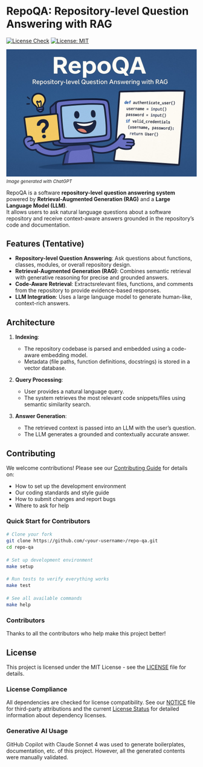 # RepoQA: Repository-level Question Answering with RAG

[![License Check](https://github.com/afifaniks/repo-qa/actions/workflows/license-check.yml/badge.svg)](https://github.com/afifaniks/repo-qa/actions/workflows/license-check.yml)
[![License: MIT](https://img.shields.io/badge/License-MIT-yellow.svg)](https://opensource.org/licenses/MIT)

![](assets/preview.jpg)
<small><i>Image generated with ChatGPT</i></small>

RepoQA is a software **repository-level question answering system** powered by **Retrieval-Augmented Generation (RAG)** and a **Large Language Model (LLM)**.  
It allows users to ask natural language questions about a software repository and receive context-aware answers grounded in the repository’s code and documentation.

## Features (Tentative)
- **Repository-level Question Answering**: Ask questions about functions, classes, modules, or overall repository design.
- **Retrieval-Augmented Generation (RAG)**: Combines semantic retrieval with generative reasoning for precise and grounded answers.
- **Code-Aware Retrieval**: Extractsrelevant files, functions, and comments from the repository to provide evidence-based responses.
- **LLM Integration**: Uses a large language model to generate human-like, context-rich answers.

## Architecture
1. **Indexing**:  
   - The repository codebase is parsed and embedded using a code-aware embedding model.  
   - Metadata (file paths, function definitions, docstrings) is stored in a vector database.

2. **Query Processing**:  
   - User provides a natural language query.  
   - The system retrieves the most relevant code snippets/files using semantic similarity search.  

3. **Answer Generation**:  
   - The retrieved context is passed into an LLM with the user’s question.  
   - The LLM generates a grounded and contextually accurate answer.  

## Contributing

We welcome contributions! Please see our [Contributing Guide](CONTRIBUTING.md) for details on:

- How to set up the development environment
- Our coding standards and style guide
- How to submit changes and report bugs
- Where to ask for help

### Quick Start for Contributors

```bash
# Clone your fork
git clone https://github.com/<your-username>/repo-qa.git
cd repo-qa

# Set up development environment
make setup

# Run tests to verify everything works
make test

# See all available commands
make help
```

### Contributors

Thanks to all the contributors who help make this project better!

<!-- Contributors will be automatically added here -->

## License

This project is licensed under the MIT License - see the [LICENSE](LICENSE) file for details.

### License Compliance

All dependencies are checked for license compatibility. See our [NOTICE](NOTICE) file for third-party attributions and the current [License Status](docs/LICENSE_STATUS.md) for detailed information about dependency licenses.

### Generative AI Usage
GitHub Copilot with Claude Sonnet 4 was used to generate boilerplates, documentation, etc. of this project. However, all the generated contents were manually validated.